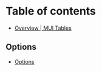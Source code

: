 # Table of contents

* [Overview \| MUI Tables](README.md)

## Options

* [Options](options/options.md)

